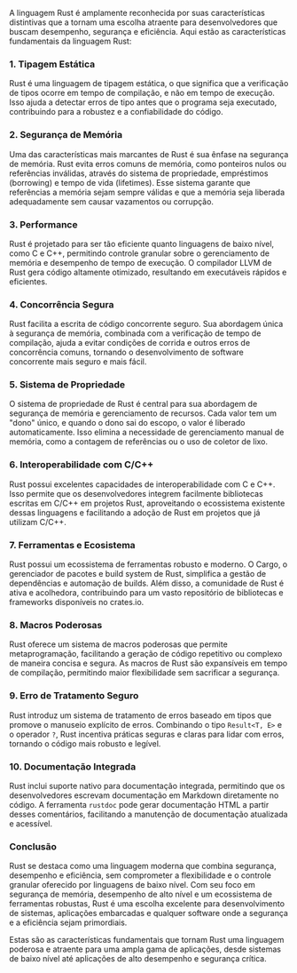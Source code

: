 A linguagem Rust é amplamente reconhecida por suas características distintivas que a tornam uma escolha atraente para desenvolvedores que buscam desempenho, segurança e eficiência. Aqui estão as características fundamentais da linguagem Rust:

### 1. **Tipagem Estática**
Rust é uma linguagem de tipagem estática, o que significa que a verificação de tipos ocorre em tempo de compilação, e não em tempo de execução. Isso ajuda a detectar erros de tipo antes que o programa seja executado, contribuindo para a robustez e a confiabilidade do código.

### 2. **Segurança de Memória**
Uma das características mais marcantes de Rust é sua ênfase na segurança de memória. Rust evita erros comuns de memória, como ponteiros nulos ou referências inválidas, através do sistema de propriedade, empréstimos (borrowing) e tempo de vida (lifetimes). Esse sistema garante que referências a memória sejam sempre válidas e que a memória seja liberada adequadamente sem causar vazamentos ou corrupção.

### 3. **Performance**
Rust é projetado para ser tão eficiente quanto linguagens de baixo nível, como C e C++, permitindo controle granular sobre o gerenciamento de memória e desempenho de tempo de execução. O compilador LLVM de Rust gera código altamente otimizado, resultando em executáveis rápidos e eficientes.

### 4. **Concorrência Segura**
Rust facilita a escrita de código concorrente seguro. Sua abordagem única à segurança de memória, combinada com a verificação de tempo de compilação, ajuda a evitar condições de corrida e outros erros de concorrência comuns, tornando o desenvolvimento de software concorrente mais seguro e mais fácil.

### 5. **Sistema de Propriedade**
O sistema de propriedade de Rust é central para sua abordagem de segurança de memória e gerenciamento de recursos. Cada valor tem um "dono" único, e quando o dono sai do escopo, o valor é liberado automaticamente. Isso elimina a necessidade de gerenciamento manual de memória, como a contagem de referências ou o uso de coletor de lixo.

### 6. **Interoperabilidade com C/C++**
Rust possui excelentes capacidades de interoperabilidade com C e C++. Isso permite que os desenvolvedores integrem facilmente bibliotecas escritas em C/C++ em projetos Rust, aproveitando o ecossistema existente dessas linguagens e facilitando a adoção de Rust em projetos que já utilizam C/C++.

### 7. **Ferramentas e Ecosistema**
Rust possui um ecossistema de ferramentas robusto e moderno. O Cargo, o gerenciador de pacotes e build system de Rust, simplifica a gestão de dependências e automação de builds. Além disso, a comunidade de Rust é ativa e acolhedora, contribuindo para um vasto repositório de bibliotecas e frameworks disponíveis no crates.io.

### 8. **Macros Poderosas**
Rust oferece um sistema de macros poderosas que permite metaprogramação, facilitando a geração de código repetitivo ou complexo de maneira concisa e segura. As macros de Rust são expansíveis em tempo de compilação, permitindo maior flexibilidade sem sacrificar a segurança.

### 9. **Erro de Tratamento Seguro**
Rust introduz um sistema de tratamento de erros baseado em tipos que promove o manuseio explícito de erros. Combinando o tipo `Result<T, E>` e o operador `?`, Rust incentiva práticas seguras e claras para lidar com erros, tornando o código mais robusto e legível.

### 10. **Documentação Integrada**
Rust inclui suporte nativo para documentação integrada, permitindo que os desenvolvedores escrevam documentação em Markdown diretamente no código. A ferramenta `rustdoc` pode gerar documentação HTML a partir desses comentários, facilitando a manutenção de documentação atualizada e acessível.

### Conclusão
Rust se destaca como uma linguagem moderna que combina segurança, desempenho e eficiência, sem comprometer a flexibilidade e o controle granular oferecido por linguagens de baixo nível. Com seu foco em segurança de memória, desempenho de alto nível e um ecossistema de ferramentas robustas, Rust é uma escolha excelente para desenvolvimento de sistemas, aplicações embarcadas e qualquer software onde a segurança e a eficiência sejam primordiais.

Estas são as características fundamentais que tornam Rust uma linguagem poderosa e atraente para uma ampla gama de aplicações, desde sistemas de baixo nível até aplicações de alto desempenho e segurança crítica.